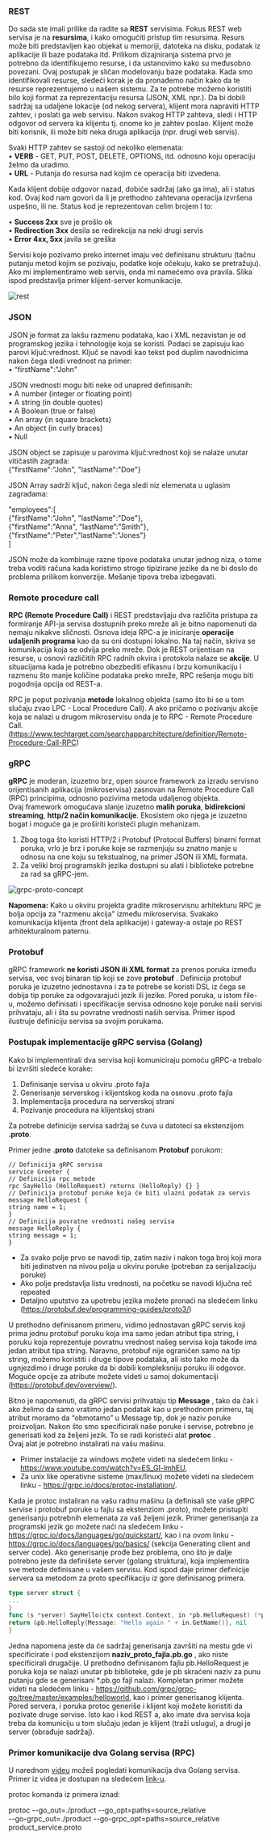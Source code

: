 ### REST

Do sada ste imali prilike da radite sa **REST** servisima. Fokus REST web servisa je na **resursima**, i kako omogućiti pristup tim resursima. Resurs može biti predstavljen kao objekat u memoriji, datoteka na disku, podatak iz aplikacije ili baze podataka itd. Prilikom dizajniranja sistema prvo je potrebno da identifikujemo resurse, i da ustanovimo kako su međusobno povezani. Ovaj postupak je sličan modelovanju baze podataka. Kada smo identifikovali resurse, sledeći korak je da pronađemo način kako da te resurse reprezentujemo u našem sistemu. Za te potrebe možemo koristiti bilo koji format za reprezentaciju resursa (JSON, XML npr.). Da bi dobili sadržaj sa udaljene lokacije (od nekog servera), klijent mora napraviti HTTP zahtev, i poslati ga web servisu. Nakon svakog HTTP zahteva, sledi i HTTP odgovor od servera ka klijentu tj. onome ko je zahtev poslao. Klijent može biti korisnik, ili može biti neka druga aplikacija (npr. drugi web servis).  

Svaki HTTP zahtev se sastoji od nekoliko elemenata:  
• **VERB** - GET, PUT, POST, DELETE, OPTIONS, itd. odnosno koju operaciju želmo da uradimo.  
• **URL** - Putanja do resursa nad kojim ce operacija biti izvedena.  

Kada klijent dobije odgovor nazad, dobiće sadržaj (ako ga ima), ali i status kod. Ovaj kod nam govori da li je prethodno zahtevana operacija izvršena uspešno, ili ne. Status kod je reprezentovan celim brojem I to: 

• **Success 2xx** sve je prošlo ok  
• **Redirection 3xx** desila se redirekcija na neki drugi servis  
• **Error 4xx, 5xx** javila se greška 

Servisi koje pozivamo preko internet imaju već definisanu strukturu (tačnu putanju metod kojim se pozivaju, podatke koje očekuju, kako se pretražuju). Ako mi implementiramo web servis, onda mi namećemo ova pravila. Slika ispod predstavlja primer klijent-server komunikacije.

<img src="https://i.ibb.co/BcfKX5v/rest.png" alt="rest" border="0">

### JSON

JSON je format za lakšu razmenu podataka, kao i XML nezavistan je od programskog jezika i tehnologije koja se koristi. Podaci se zapisuju kao parovi ključ:vrednost.
Ključ se navodi kao tekst pod duplim navodnicima nakon čega sledi vrednost na primer:  
• “firstName":"John"

JSON vrednosti mogu biti neke od unapred definisanih:  
• A number (integer or floating point)  
• A string (in double quotes)  
• A Boolean (true or false)  
• An array (in square brackets)  
• An object (in curly braces)  
• Null    


JSON object se zapisuje u parovima ključ:vrednost koji se nalaze unutar
vitičastih zagrada:  
{"firstName":"John", "lastName":"Doe"}  

JSON Array sadrži ključ, nakon čega sledi niz elemenata u uglasim
zagradama:  

"employees":[  
{"firstName":"John", "lastName":"Doe"},  
{"firstName":"Anna", “lastName”:”Smith"},  
{"firstName":"Peter","lastName":"Jones"}  
]  

JSON može da kombinuje razne tipove podataka unutar jednog niza, o
tome treba voditi računa kada koristimo strogo tipizirane jezike da ne bi
doslo do problema prilikom konverzije. Mešanje tipova treba izbegavati.

### Remote procedure call

**RPC (Remote Procedure Call)** i REST predstavljaju dva različita pristupa za formiranje API-ja servisa dostupnih preko mreže ali je bitno napomenuti da nemaju nikakve sličnosti. Osnova ideja RPC-a je iniciranje **operacije udaljenih programa** kao da su oni dostupni lokalno. Na taj način, skriva se komunikacija koja se odvija preko mreže. Dok je REST orijentisan na resurse, u osnovi različitih RPC radnih okvira i protokola nalaze se **akcije**. U situacijama kada je potrebno obezbediti efikasnu i brzu komunikaciju i razmenu što manje količine podataka preko mreže, RPC rešenja mogu biti pogodnija opcija od REST-a.  

RPC je poput pozivanja **metode** lokalnog objekta (samo što bi se u tom slučaju zvao LPC - Local Procedure Call). A ako pričamo o pozivanju akcije koja se nalazi u drugom mikroservisu onda je to RPC - Remote Procedure Call. (https://www.techtarget.com/searchapparchitecture/definition/Remote-Procedure-Call-RPC)

### gRPC

**gRPC** je moderan, izuzetno brz, open source framework za izradu servisno orijentisanih aplikacija (mikroservisa) zasnovan na Remote Procedure Call (RPC) principima, odnosno pozivima metoda udaljenog objekta.  
Ovaj framework omogućava slanje izuzetno **malih poruka**, **bidirekcioni streaming**, **http/2 način komunikacije**. Ekosistem oko njega je izuzetno bogat i moguće ga je proširiti koristeći plugin mehanizam.

1. Zbog toga što koristi HTTP/2 i Protobuf
(Protocol Buffers) binarni format poruka, vrlo
je brz i poruke koje se razmenjuju su znatno
manje u odnosu na one koju su tekstualnog, na
primer JSON ili XML formata.
2. Za veliki broj programskih jezika dostupni su
alati i biblioteke potrebne za rad sa gRPC-jem.

<img src="https://i.ibb.co/dpZbX7y/grpc-proto-concept.png" alt="grpc-proto-concept" border="0">

**Napomena:** Kako u okviru projekta gradite mikroservisnu arhitekturu RPC je bolja opcija za "razmenu akcija" između mikroservisa. Svakako komunikacija klijenta (front dela aplikacije) i gateway-a ostaje po REST arhitekturalnom paternu.

### Protobuf

gRPC framework **ne koristi JSON ili XML format** za prenos poruka između servisa, vec svoj binaran tip koji se zove **protobuf** . Definicija protobuf poruka je izuzetno jednostavna i za te potrebe se koristi DSL iz čega se dobija tip poruke za odgovarajući jezik ili jezike. Pored poruka, u istom file-u, možemo definisati i specifikacije servisa odnosno koje poruke naši servisi prihvataju, ali i šta su povratne vrednosti naših servisa. Primer ispod ilustruje definiciju servisa sa svojim porukama.

### Postupak implementacije gRPC servisa (Golang)

Kako bi implementirali dva servisa koji komuniciraju pomoću gRPC-a trebalo bi izvršiti sledeće korake:
1. Definisanje servisa u okviru .proto fajla
2. Generisanje serverskog i klijentskog koda na osnovu .proto fajla
3. Implementacija procedura na serverskoj strani
4. Pozivanje procedura na klijentskoj strani

Za potrebe definicije servisa sadržaj se čuva u datoteci sa ekstenzijom **.proto**.  

Primer jedne **.proto** datoteke sa definisanom **Protobuf** porukom:

```
// Definicija gRPC servisa
service Greeter {
// Definicija rpc metode
rpc SayHello (HelloRequest) returns (HelloReply) {} }
// Definicija protobuf poruke koja će biti ulazni podatak za servis
message HelloRequest {
string name = 1;
}
// Definicija povratne vrednosti našeg servisa
message HelloReply {
string message = 1;
}
```

- Za svako polje prvo se navodi tip, zatim naziv i nakon toga broj koji mora biti jedinstven na nivou polja u okviru poruke (potreban za serijalizaciju poruke)  
- Ako polje predstavlja listu vrednosti, na početku se navodi ključna reč repeated  
- Detaljno uputstvo za upotrebu jezika možete pronaći na sledećem linku (https://protobuf.dev/programming-guides/proto3/)

U prethodno definisanom primeru, vidimo jednostavan gRPC servis koji prima jednu protobuf poruku koja ima samo jedan atribut tipa string, i poruku koja reprezentuje povratnu vrednost našeg servisa koja takođe ima jedan atribut tipa string. Naravno, protobuf nije ograničen samo na tip string, možemo koristiti i druge tipove podataka, ali isto tako može da ugnjezdimo i druge poruke da bi dobili kompleksniju poruku ili odgovor. Moguće opcije za atribute možete videti u samoj dokumentaciji (https://protobuf.dev/overview/).  

Bitno je napomenuti, da gRPC servisi prihvataju tip **Message** , tako da čak i ako želimo da samo vratimo jedan podatak kao u prethodnom primeru, taj atribut moramo da “obmotamo” u Message tip, dok je naziv poruke proizvoljan. Nakon što smo specificirali naše poruke i servise, potrebno je generisati kod za željeni jezik. To se radi koristeći alat **protoc** .  
Ovaj alat je potrebno instalirati na vašu mašinu.  
- Primer instalacije za windows možete videti na sledećem linku - https://www.youtube.com/watch?v=ES_GI-lmhEU,  
- Za unix like operativne sisteme (max/linux) možete videti na sledećem linku - https://grpc.io/docs/protoc-installation/.  

Kada je protoc instaliran na vašu radnu mašinu (a definisali ste vaše gRPC servise i protobuf poruke u fajlu sa ekstenziom .proto), možete pristupiti generisanju potrebnih elemenata za vaš željeni jezik. Primer generisanja za programski jezik go možete naći na sledećem linku - https://grpc.io/docs/languages/go/quickstart/, kao i na ovom linku - https://grpc.io/docs/languages/go/basics/ (sekcija Generating client and server code). Ako generisanje prođe bez problema, ono što je dalje potrebno jeste da definišete server (golang struktura), koja implementira sve metode definisane u vašem servisu. Kod ispod daje primer definicije servera sa metodom za proto specifikaciju iz gore definisanog primera.

```go
type server struct {
...
}
func (s *server) SayHello(ctx context.Context, in *pb.HelloRequest) (*pb.HelloReply, error) {
return &pb.HelloReply{Message: "Hello again " + in.GetName()}, nil
}
```

Jedna napomena jeste da će sadržaj generisanja završiti na mestu gde vi specificirate i pod ekstenzijom **naziv_proto_fajla.pb.go** , ako niste specificirali drugačije. U prethodno definisanom fajlu pb.HelloRequest je poruka koja se nalazi unutar pb biblioteke, gde je pb skraćeni naziv za punu putanju gde se generisani *.pb.go fajl nalazi. Kompletan primer možete videti na sledećem linku - https://github.com/grpc/grpc-go/tree/master/examples/helloworld, kao i primer generisanog klijenta. Pored servera, i poruka protoc generiše i klijent koji možete koristiti da pozivate druge servise. Isto kao i kod REST a, ako imate dva servisa koja treba da komuniciju u tom slučaju jedan je klijent (traži uslugu), a drugi je server (obrađuje sadržaj).  

### Primer komunikacije dva Golang servisa (RPC)
  
U narednom <a href='https://www.youtube.com/watch?v=KHy_gHRePpU'>videu</a> možeš pogledati komunikacija dva Golang servisa.  
Primer iz videa je dostupan na sledećem <a href='https://drive.google.com/file/d/1QdsN1-9bc_bA4gMZa4hK_ZFhTLhQEJON/view?usp=sharing'>link-u</a>.
  
protoc komanda iz primera iznad:  
  
protoc --go_out=./product --go_opt=paths=source_relative \
--go-grpc_out=./product --go-grpc_opt=paths=source_relative \
product_service.proto
